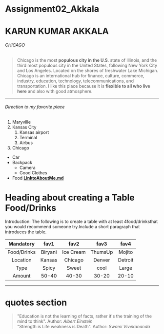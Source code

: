 # Assignment02_Akkala
# KARUN KUMAR AKKALA
###### CHICAGO

>Chicago is the most **populous city in the U.S**. state of Illinois, and the third most populous city in the United States, following New York City and Los Angeles. Located on the shores of freshwater Lake Michigan. Chicago is an international hub for finance, culture, commerce, industry, education, technology, telecommunications, and transportation. I like this place because it is **flexible to all who live here** and also with good atmosphere.

-----

 ###### Direction to my favorite place
1. Maryville
2. Kansas City
    1. Kansas airport
    2. Terminal
    3. Airbus
3. Chicago
* Car
* Backpack
    * Camera
    * Good Clothes
* Food 
**[LinktoAboutMe.md](AboutMe.md)**

# Heading about creating a Table Food/Drinks

Introduction:
The following is to create a table with at least 4food/drinksthat you would recommend someone try.Include a short paragraph that introduces the table.

|Mandatory  |fav1     |fav2      |fav3     |fav4     |
| :-----:   | :-----: | :-----:  | :-----: | :-----: |
|Food/Drinks|Biryani  |Ice Cream |ThumsUp  |Mojito   |
|Location   |Kansas   |Chicago   |Denver   |Detroit  |
|Type       |Spicy    |Sweet     |cool     |Large    |
|Amount     |50-40    |40-30     |30-20    |20-10    |

-----
# quotes section
>"Education is not the learning of facts, rather it's the training of the mind to think".
>Author: *Albert Einstein* <br>
>"Strength is Life weakness is Death".
>Author: *Swami Vivekananda* <br>